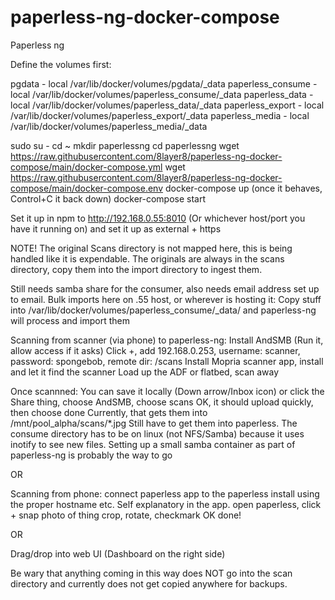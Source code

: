 # paperless-ng-docker-compose
Paperless ng


Define the volumes first:

  pgdata 	-	local	/var/lib/docker/volumes/pgdata/_data
  paperless_consume	-	local	/var/lib/docker/volumes/paperless_consume/_data
  paperless_data	-	local	/var/lib/docker/volumes/paperless_data/_data
  paperless_export	-	local	/var/lib/docker/volumes/paperless_export/_data
  paperless_media	-	local	/var/lib/docker/volumes/paperless_media/_data
  

sudo su - 
cd ~
mkdir paperlessng
cd paperlessng
wget https://raw.githubusercontent.com/8layer8/paperless-ng-docker-compose/main/docker-compose.yml
wget https://raw.githubusercontent.com/8layer8/paperless-ng-docker-compose/main/docker-compose.env
docker-compose up
(once it behaves, Control+C it back down)
docker-compose start

Set it up in npm to http://192.168.0.55:8010 (Or whichever host/port you have it running on) and set it up as external + https

NOTE!
The original Scans directory is not mapped here, this is being handled like it is expendable. The originals are always in the scans directory, copy them into the import directory to ingest them.

Still needs samba share for the consumer, also needs email address set up to email.
Bulk imports here on .55 host, or wherever is hosting it:
Copy stuff into /var/lib/docker/volumes/paperless_consume/_data/
and paperless-ng will process and import them

Scanning from scanner (via phone) to paperless-ng:
Install AndSMB (Run it, allow access if it asks) Click +, add 192.168.0.253, username: scanner, password: spongebob, remote dir: /scans
Install Mopria scanner app, install and let it find the scanner
Load up the ADF or flatbed, scan away

Once scannned:
You can save it locally (Down arrow/Inbox icon) 
or 
click the Share thing, choose AndSMB, choose scans OK, it should upload quickly, then choose done
Currently, that gets them into /mnt/pool_alpha/scans/*.jpg
Still have to get them into paperless. The consume directory has to be on linux (not NFS/Samba) because it uses inotify to see new files.
Setting up a small samba container as part of paperless-ng is probably the way to go

OR

Scanning from phone:
connect paperless app to the paperless install using the proper hostname etc. Self explanatory in the app.
open paperless, click +
snap photo of thing
crop, rotate, checkmark OK
done!

OR 

Drag/drop into web UI (Dashboard on the right side)

Be wary that anything coming in this way does NOT go into the scan directory and currently does not get copied anywhere for backups.
